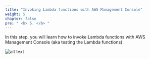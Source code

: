 ```yaml
---
title: "Invoking Lambda functions with AWS Management Console"
weight: 5
chapter: false
pre: " <b> 5. </b> "
---
```


In this step, you will learn how to invoke Lambda functions with AWS Management Console (aka testing the Lambda functions).

![alt text](/diagrams/workshop-1-invoke-with-management-console.drawio.svg)
